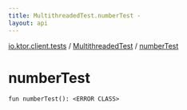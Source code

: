 ```yaml
---
title: MultithreadedTest.numberTest - 
layout: api
---
```


<div class='api-docs-breadcrumbs'><a href="../index.html">io.ktor.client.tests</a> / <a href="index.html">MultithreadedTest</a> / <a href="./number-test.html">numberTest</a></div>

# numberTest

<div class="signature"><code><span class="keyword">fun </span><span class="identifier">numberTest</span><span class="symbol">(</span><span class="symbol">)</span><span class="symbol">: </span><span class="identifier">&lt;ERROR CLASS&gt;</span></code></div>
